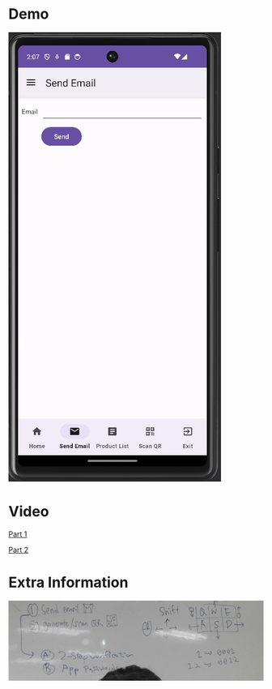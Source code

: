 # Demo
![Demo](Prac10.gif)

# Video
[Part 1](https://www.youtube.com/watch?v=E6U0ZkBppao)

[Part 2](https://www.youtube.com/watch?v=nbJ58KLjjyg)

# Extra Information
![Concept](concept1.jpg)

